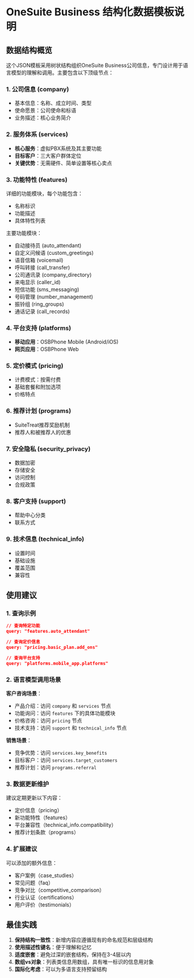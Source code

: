 # OneSuite Business 结构化数据模板说明

## 数据结构概览

这个JSON模板采用树状结构组织OneSuite Business公司信息，专门设计用于语言模型的理解和调用。主要包含以下顶级节点：

### 1. 公司信息 (company)
- 基本信息：名称、成立时间、类型
- 使命愿景：公司使命和标语
- 业务描述：核心业务简介

### 2. 服务体系 (services)
- **核心服务**：虚拟PBX系统及其主要功能
- **目标客户**：三大客户群体定位
- **关键优势**：无需硬件、简单设置等核心卖点

### 3. 功能特性 (features)
详细的功能模块，每个功能包含：
- 名称标识
- 功能描述
- 具体特性列表

主要功能模块：
- 自动接待员 (auto_attendant)
- 自定义问候语 (custom_greetings)
- 语音信箱 (voicemail)
- 呼叫转接 (call_transfer)
- 公司通讯录 (company_directory)
- 来电显示 (caller_id)
- 短信功能 (sms_messaging)
- 号码管理 (number_management)
- 振铃组 (ring_groups)
- 通话记录 (call_records)

### 4. 平台支持 (platforms)
- **移动应用**：OSBPhone Mobile (Android/iOS)
- **网页应用**：OSBPhone Web

### 5. 定价模式 (pricing)
- 计费模式：按需付费
- 基础套餐和附加选项
- 价格特点

### 6. 推荐计划 (programs)
- SuiteTreat推荐奖励机制
- 推荐人和被推荐人的优惠

### 7. 安全隐私 (security_privacy)
- 数据加密
- 存储安全
- 访问控制
- 合规政策

### 8. 客户支持 (support)
- 帮助中心分类
- 联系方式

### 9. 技术信息 (technical_info)
- 设置时间
- 基础设施
- 覆盖范围
- 兼容性

## 使用建议

### 1. 查询示例
```json
// 查询特定功能
query: "features.auto_attendant"

// 查询定价信息
query: "pricing.basic_plan.add_ons"

// 查询平台支持
query: "platforms.mobile_app.platforms"
```

### 2. 语言模型调用场景

**客户咨询场景**：
- 产品介绍：访问 `company` 和 `services` 节点
- 功能询问：访问 `features` 下的具体功能模块
- 价格咨询：访问 `pricing` 节点
- 技术支持：访问 `support` 和 `technical_info` 节点

**销售场景**：
- 竞争优势：访问 `services.key_benefits`
- 目标客户：访问 `services.target_customers`
- 推荐计划：访问 `programs.referral`

### 3. 数据更新维护

建议定期更新以下内容：
- 定价信息（pricing）
- 新功能特性（features）
- 平台兼容性（technical_info.compatibility）
- 推荐计划条款（programs）

### 4. 扩展建议

可以添加的额外信息：
- 客户案例（case_studies）
- 常见问题（faq）
- 竞争对比（competitive_comparison）
- 行业认证（certifications）
- 用户评价（testimonials）

## 最佳实践

1. **保持结构一致性**：新增内容应遵循现有的命名规范和层级结构
2. **使用描述性键名**：便于理解和记忆
3. **适度嵌套**：避免过深的嵌套结构，保持在3-4层以内
4. **数组vs对象**：列表类信息用数组，具有唯一标识的信息用对象
5. **国际化考虑**：可以为多语言支持预留结构